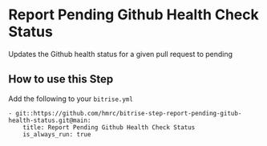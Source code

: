 # Report Pending Github Health Check Status

Updates the Github health status for a given pull request to pending

## How to use this Step

Add the following to your `bitrise.yml`

```
- git::https://github.com/hmrc/bitrise-step-report-pending-gitub-health-status.git@main:
    title: Report Pending Github Health Check Status
    is_always_run: true
```